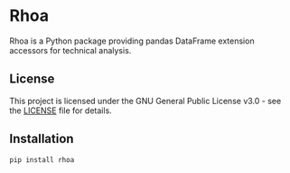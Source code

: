 # Rhoa

Rhoa is a Python package providing pandas DataFrame extension accessors for technical analysis.

## License

This project is licensed under the GNU General Public License v3.0 - see the [LICENSE](LICENSE) file for details.

## Installation

```bash
pip install rhoa
```
